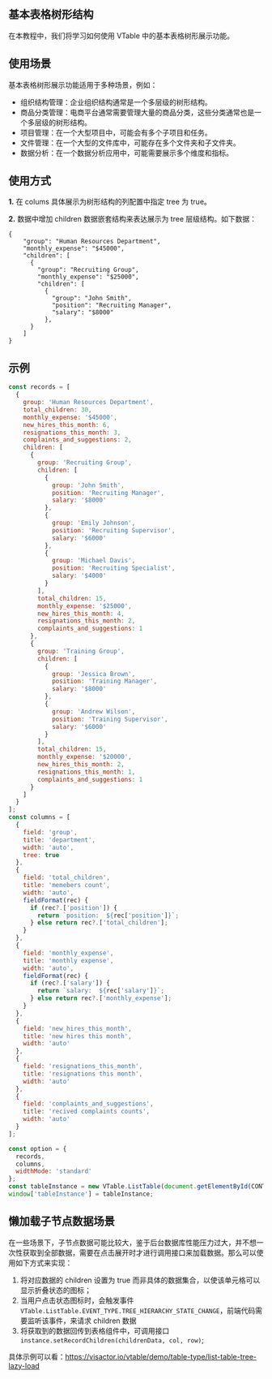 ## 基本表格树形结构

在本教程中，我们将学习如何使用 VTable 中的基本表格树形展示功能。

## 使用场景

基本表格树形展示功能适用于多种场景，例如：

- 组织结构管理：企业组织结构通常是一个多层级的树形结构。
- 商品分类管理：电商平台通常需要管理大量的商品分类，这些分类通常也是一个多层级的树形结构。
- 项目管理：在一个大型项目中，可能会有多个子项目和任务。
- 文件管理：在一个大型的文件库中，可能存在多个文件夹和子文件夹。
- 数据分析：在一个数据分析应用中，可能需要展示多个维度和指标。

## 使用方式

**1.** 在 colums 具体展示为树形结构的列配置中指定 tree 为 true。

**2.** 数据中增加 children 数据嵌套结构来表达展示为 tree 层级结构。如下数据：

```
{
    "group": "Human Resources Department",
    "monthly_expense": "$45000",
    "children": [
      {
        "group": "Recruiting Group",
        "monthly_expense": "$25000",
        "children": [
          {
            "group": "John Smith",
            "position": "Recruiting Manager",
            "salary": "$8000"
          },
      }
    ]
}
```

## 示例

```javascript livedemo template=vtable
const records = [
  {
    group: 'Human Resources Department',
    total_children: 30,
    monthly_expense: '$45000',
    new_hires_this_month: 6,
    resignations_this_month: 3,
    complaints_and_suggestions: 2,
    children: [
      {
        group: 'Recruiting Group',
        children: [
          {
            group: 'John Smith',
            position: 'Recruiting Manager',
            salary: '$8000'
          },
          {
            group: 'Emily Johnson',
            position: 'Recruiting Supervisor',
            salary: '$6000'
          },
          {
            group: 'Michael Davis',
            position: 'Recruiting Specialist',
            salary: '$4000'
          }
        ],
        total_children: 15,
        monthly_expense: '$25000',
        new_hires_this_month: 4,
        resignations_this_month: 2,
        complaints_and_suggestions: 1
      },
      {
        group: 'Training Group',
        children: [
          {
            group: 'Jessica Brown',
            position: 'Training Manager',
            salary: '$8000'
          },
          {
            group: 'Andrew Wilson',
            position: 'Training Supervisor',
            salary: '$6000'
          }
        ],
        total_children: 15,
        monthly_expense: '$20000',
        new_hires_this_month: 2,
        resignations_this_month: 1,
        complaints_and_suggestions: 1
      }
    ]
  }
];
const columns = [
  {
    field: 'group',
    title: 'department',
    width: 'auto',
    tree: true
  },
  {
    field: 'total_children',
    title: 'memebers count',
    width: 'auto',
    fieldFormat(rec) {
      if (rec?.['position']) {
        return `position:  ${rec['position']}`;
      } else return rec?.['total_children'];
    }
  },
  {
    field: 'monthly_expense',
    title: 'monthly expense',
    width: 'auto',
    fieldFormat(rec) {
      if (rec?.['salary']) {
        return `salary:  ${rec['salary']}`;
      } else return rec?.['monthly_expense'];
    }
  },
  {
    field: 'new_hires_this_month',
    title: 'new hires this month',
    width: 'auto'
  },
  {
    field: 'resignations_this_month',
    title: 'resignations this month',
    width: 'auto'
  },
  {
    field: 'complaints_and_suggestions',
    title: 'recived complaints counts',
    width: 'auto'
  }
];

const option = {
  records,
  columns,
  widthMode: 'standard'
};
const tableInstance = new VTable.ListTable(document.getElementById(CONTAINER_ID), option);
window['tableInstance'] = tableInstance;
```

## 懒加载子节点数据场景

在一些场景下，子节点数据可能比较大，鉴于后台数据库性能压力过大，并不想一次性获取到全部数据，需要在点击展开时才进行调用接口来加载数据。那么可以使用如下方式来实现：

1. 将对应数据的 children 设置为 true 而非具体的数据集合，以使该单元格可以显示折叠状态的图标；
2. 当用户点击状态图标时，会触发事件`VTable.ListTable.EVENT_TYPE.TREE_HIERARCHY_STATE_CHANGE`，前端代码需要监听该事件，来请求 children 数据
3. 将获取到的数据回传到表格组件中，可调用接口`instance.setRecordChildren(childrenData, col, row)`;

具体示例可以看：https://visactor.io/vtable/demo/table-type/list-table-tree-lazy-load
